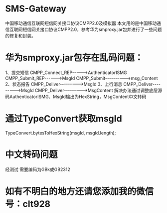 # SMS-Gateway
中国移动通信互联网短信网关接口协议CMPP2.0及模拟器
本文用的是中国移动通信互联网短信网关接口协议CMPP2.0，参考华为smproxy.jar包并进行了一些问题的修复和封装。

# 华为smproxy.jar包存在乱码问题：
1、提交短信
CMPP_Connect_REP----->AuthenticatorISMG
CMPP_Submit_REP------>MsgId
CMPP_Submit---------->msg_Content
2、状态报告
CMPP_Deliver--------->MsgId
3、上行消息
CMPP_Deliver--------->MsgId
CMPP_Deliver--------->MsgContent
解决办法通过调整底层源码AuthenticatorISMG、MsgId输出为HexString，MsgContent中文转码

# 通过TypeConvert获取msgId
TypeConvert.bytesToHexString(msgId, msgId.length);

# 中文转码问题
经测试 需要编码为GBk或GB2312

# 如有不明白的地方还请您添加我的微信号：clt928

